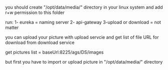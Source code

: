 you should create "/opt/data/media/" directory in your linux system and add r+w permission to this folder


run:
  1- eureka = naming server
  2- api-gateway
  3-upload or download = not matter
  
you can upload your picture with upload servcie and get list of file URL for download from download service

get pictures list = baseUrl:8225/ags/DS/images

but first you have to import or upload picture in "/opt/data/media/" directory
